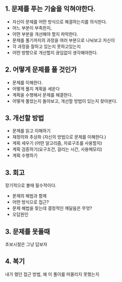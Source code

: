 ## 1. 문제를 푸는 기술을 익혀야한다.

-  자신이 문제를 어떤 방식으로 해결하는지를 의식한다.
- 어느 부분이 부족한지,
- 어떤 부분을 개선해야 할지 파악한다.
- 문제를 풀기까지의 과정을 여러 부분으로 나눠보고 자신이 
- 각 과정을 잘하고 있는지 못하고있는지 
- 어떤 방향으로 개선할지 끊임없이 생각해야한다.

## 2. 어떻게 문제를 풀 것인가

- 문제를 이해한다.
- 어떻게 풀지 계획을 세운다
- 계획을 수행해서 문제를 해결한다.
- 어떻게 풀었는지 돌아보고, 개선할 방법이 있는지 찾아본다.

## 3. 개선할 방법

- 문제를 읽고 이해하기 
- 재정의와 추상화 (자신의 방법으로 문제를 이해한다.)
- 계획 세우기 (어떤 알고리즘, 자료구조를 사용할지)
- 계획 검증하기(요구조건, 걸리는 시간, 사용메모리)
- 계획 수행하기

## 3. 회고

장기적으로 볼때 필수적이다.

- 문제의 해법과 함께 
- 어떤 방식으로 접근?
- 문제 해법을 찾는데 결정적인 깨달음은 무엇?
- 오답원인

## 3. 문제를 못풀때

초보시절은 그냥 답보자

## 4. 복기

내가 했던 접근 방법, 왜 이 풀이를 떠올리지 못했는지
